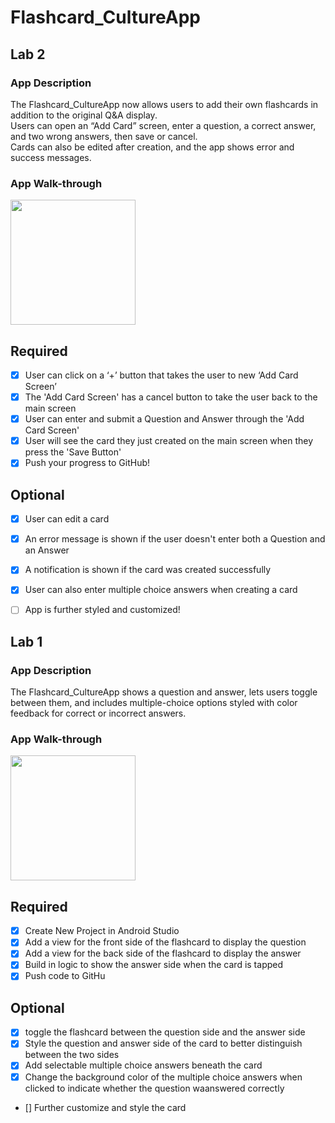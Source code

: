 # Flashcard_CultureApp
## Lab 2

### App Description
The Flashcard_CultureApp now allows users to add their own flashcards in addition to the original Q&A display.  
Users can open an “Add Card” screen, enter a question, a correct answer, and two wrong answers, then save or cancel.  
Cards can also be edited after creation, and the app shows error and success messages.

### App Walk-through
<img src="Lab2_GiF.gif" width=200><br>

## Required
- [x] User can click on a ‘+’ button that takes the user to new ‘Add Card Screen’
- [x] The 'Add Card Screen' has a cancel button to take the user back to the main screen
- [x] User can enter and submit a Question and Answer through the 'Add Card Screen'
- [x] User will see the card they just created on the main screen when they press the 'Save Button'
- [x] Push your progress to GitHub!

## Optional
- [x] User can edit a card
- [x] An error message is shown if the user doesn't enter both a Question and an Answer
- [x] A notification is shown if the card was created successfully
- [x] User can also enter multiple choice answers when creating a card
- [ ] App is further styled and customized!


## Lab 1

### App Description
The Flashcard_CultureApp shows a question and answer, lets users toggle between them, and includes multiple-choice options styled with color feedback for correct or incorrect answers.

### App Walk-through
<img src="Preview.gif" width=200><br>

## Required
- [x] Create New Project in Android Studio
- [x] Add a view for the front side of the flashcard to display the question
- [x] Add a view for the back side of the flashcard to display the answer
- [x] Build in logic to show the answer side when the card is tapped
- [x] Push code to GitHu
## Optional
- [x] toggle the flashcard between the question side and the answer side
- [x] Style the question and answer side of the card to better distinguish between the two sides
- [x] Add selectable multiple choice answers beneath the card
- [x] Change the background color of the multiple choice answers when clicked to indicate whether the question waanswered correctly
- [] Further customize and style the card
